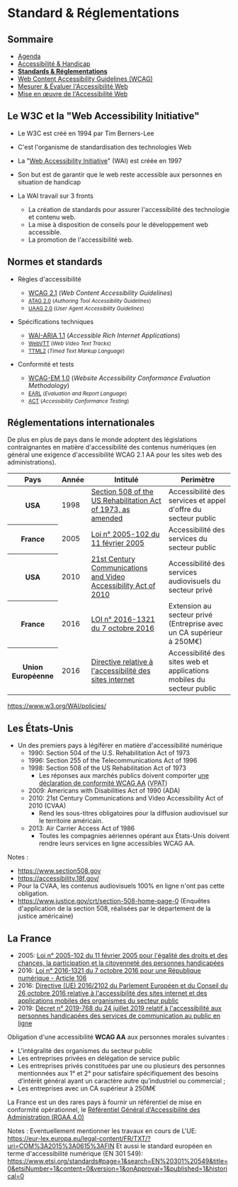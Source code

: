 # Standard &amp; Réglementations

<!-- .slide: class="page-title" -->



## Sommaire

<!-- .slide: class="toc" -->

- [Agenda](#/0)
- [Accessibilité &amp; Handicap](#/1)
- **[Standards &amp; Réglementations](#/2)**
- [Web Content Accessibility Guidelines (WCAG)](#/3)
- [Mesurer &amp; Évaluer l'Accessibilité Web](#/4)
- [Mise en œuvre de l'Accessibilité Web](#/5)



## Le W3C et la "Web Accessibility Initiative"

<!-- ![Logo WAI](img/logo-wai.png) -->

- Le W3C est créé en 1994 par Tim Berners-Lee
- C'est l'organisme de standardisation des technologies Web

- La "[Web Accessibility Initiative](https://www.w3.org/WAI/)" (WAI) est créée en 1997
- Son but est de garantir que le web reste accessible aux personnes en situation de handicap
- La WAI travail sur 3 fronts
  - La création de standards pour assurer l'accessibilité des technologie et contenu web.
  - La mise à disposition de conseils pour le développement web accessible.
  - La promotion de l'accessibilité web.



## Normes et standards

- Règles d'accessibilité
  - [WCAG 2.1](https://www.w3.org/TR/WCAG/) (<i lang="en" title="Recommendation pour l'accessibilité des contenu web">Web Content Accessibility Guidelines</i>)
  - <small>[ATAG 2.0](https://www.w3.org/TR/ATAG/) (<i lang="en" title="Recommendation pour l'accessibilité des outils de création">Authoring Tool Accessibility Guidelines</i>)</small>
  - <small>[UAAG 2.0](https://www.w3.org/TR/UAAG20/) (<i lang="en" title="Recommendation pour l'accessibilité des agents utilisateurs">User Agent Accessibility Guidelines</i>)</small>

- Spécifications techniques
  - [WAI-ARIA 1.1](https://www.w3.org/TR/wai-aria/) (<i lang="en" title="Application Internet riche accessible">Accessible Rich Internet Applications</i>)
  - <small>[WebVTT](https://www.w3.org/TR/webvtt/) (<i lang="en" title="Pistes de sous-titre vidéo pour le web">Web Video Text Tracks</i>)</small>
  - <small>[TTML2](https://www.w3.org/TR/ttml/) (<i lang="en" title="Langage de balises pour le text chronométré">Timed Text Markup Language</i>)</small>

- Conformité et tests
  - [WCAG-EM 1.0](https://www.w3.org/TR/WCAG-EM/) (<i lang="en" title="Methodologie pour l'évaluation de la conformité de l'accessibilité des sites web">Website Accessibility Conformance Evaluation Methodology</i>)
  - <small>[EARL](https://www.w3.org/WAI/standards-guidelines/earl/) (<i lang="en" title="Langage d'évaluation et de restitution">Evaluation and Report Language</i>)</small>
  - <small>[ACT](https://www.w3.org/WAI/standards-guidelines/act/) (<i lang="en" title="Formalisation des tests de conformité de l'accessibilité">Accessibility Conformance Testing</i>)</small>



## Réglementations internationales

De plus en plus de pays dans le monde adoptent des législations contraignantes en matière d'accessibilité des contenus numériques (en général une exigence d'accessibilité WCAG 2.1 AA pour les sites web des administrations).

<table>
  <thead><tr><th scope="col">Pays</th><th scope="col">Année</th><th scope="col">Intitulé</th><th scope="col">Perimètre</th></tr></thead>
  <tr><th scope="row">USA</th><td>1998</td><td><a href="https://www.section508.gov" target="_blank" lang="en" hreflang="en">Section 508 of the US Rehabilitation Act of 1973, as amended</a></td><td>Accessibilité des services et appel d'offre du secteur public</td></tr>
  <tr><th scope="row">France</th><td>2005</td><td><a href="http://references.modernisation.gouv.fr/rgaa-accessibilite/" target="_blank">Loi n° 2005-102 du 11 février 2005</a></td><td>Accessibilité des services du secteur public</td></tr>
  <tr><th scope="row">USA</th><td>2010</td><td><a href="https://www.fcc.gov/general/twenty-first-century-communications-and-video-accessibility-act-0" target="_blank" lang="en" hreflang="en">21st Century Communications and Video Accessibility Act of 2010</a></td><td>Accessibilité des services audiovisuels du secteur privé</td></tr>
  <tr><th scope="row">France</th><td>2016</td><td><a href="https://www.legifrance.gouv.fr/jorf/article_jo/JORFARTI000033203504?r=kmZ6EYGPYw" target="_blank">LOI n° 2016-1321 du 7 octobre 2016</a></td><td>Extension au secteur privé (Entreprise avec un CA supérieur à 250M€)</td></tr>
  <tr><th scope="row">Union Européenne</th><td>2016</td><td><a href="https://eur-lex.europa.eu/legal-content/FR/TXT/HTML/?uri=CELEX:32016L2102&from=EN#d1e871-1-1" target="_blank">Directive relative à l'accessibilité des sites internet</a></td><td>Accessibilité des sites web et applications mobiles du secteur public</td></tr>
</table>

https://www.w3.org/WAI/policies/



## Les États-Unis

- Un des premiers pays à légiférer en matière d'accessibilité numérique
  - 1990: Section 504 of the U.S. Rehabilitation Act of 1973
  - 1996: Section 255 of the Telecommunications Act of 1996
  - 1998: Section 508 of the US Rehabilitation Act of 1973
    - Les réponses aux marchés publics doivent comporter [une déclaration de conformité WCAG AA](https://www.itic.org/policy/accessibility/vpat) (<abbr lang="en" title="Voluntary Product Accessibility Template">VPAT</abbr>)
  - 2009: Americans with Disabilities Act of 1990 (ADA)
  - 2010: 21st Century Communications and Video Accessibility Act of 2010 (CVAA)
    - Rend les sous-titres obligatoires pour la diffusion audiovisuel sur le territoire américain.
  - 2013: Air Carrier Access Act of 1986
    - Toutes les compagnies aériennes opérant aux États-Unis doivent rendre leurs services en ligne accessibles WCAG AA.

Notes :
- https://www.section508.gov
- https://accessibility.18f.gov/
- Pour la CVAA, les contenus audiovisuels 100% en ligne n'ont pas cette obligation.
- https://www.justice.gov/crt/section-508-home-page-0 (Enquêtes d'application de la section 508, réalisées par le département de la justice américaine)



## La France

- 2005: [Loi n° 2005-102 du 11 février 2005 pour l'égalité des droits et des chances, la participation et la citoyenneté des personnes handicapées](https://www.legifrance.gouv.fr/dossierlegislatif/JORFDOLE000017759074/)
- 2016: [Loi n° 2016-1321 du 7 octobre 2016 pour une République numérique - Article 106](https://www.legifrance.gouv.fr/dossierlegislatif/JORFDOLE000031589829/)
- 2016: [Directive (UE) 2016/2102 du Parlement Européen et du Conseil du 26 octobre 2016 relative à l'accessibilité des sites internet et des applications mobiles des organismes du secteur public](https://eur-lex.europa.eu/eli/dir/2016/2102/oj?locale=fr)
- 2019: [Décret n° 2019-768 du 24 juillet 2019 relatif à l'accessibilité aux personnes handicapées des services de communication au public en ligne](https://www.legifrance.gouv.fr/jorf/id/JORFTEXT000038811937)

Obligation d'une accessibilité **WCAG AA** aux personnes morales suivantes :
- L'intégralité des organismes du secteur public
- Les entreprises privées en délégation de service public
- Les entreprises privés constituées par une ou plusieurs des personnes mentionnées aux 1° et 2° pour satisfaire spécifiquement des besoins d’intérêt général ayant un caractère autre qu’industriel ou commercial ;
- Les entreprises avec un CA supérieur à 250M€

La France est un des rares pays à fournir un référentiel de mise en conformité opérationnel, le [Référentiel Général d'Accessibilité des Administration (RGAA 4.0)](https://www.numerique.gouv.fr/publications/rgaa-accessibilite/)

Notes :
Eventuellement mentionner les travaux en cours de L'UE: https://eur-lex.europa.eu/legal-content/FR/TXT/?uri=COM%3A2015%3A0615%3AFIN
Et aussi le standard européen en terme d'accessibilité numérique (EN 301 549): https://www.etsi.org/standards#page=1&search=EN%20301%20549&title=0&etsiNumber=1&content=0&version=1&onApproval=1&published=1&historical=0



<!-- .slide: class="page-questions" -->
